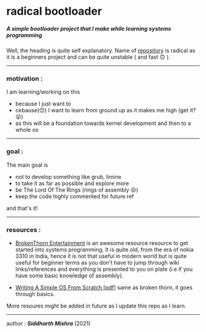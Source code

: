 # radical bootloader
##### A simple bootloader project that I make while learning systems programming  

Well, the heading is quite self explanatory. Name of [repository](https://github.com/brightprogrammer/radical) is radical as it is a beginners project and can be quite unstable ( and fast 🙃 ).

---
### motivation : 
I am learning/working on this
- because I just want to
- cebause(🙃) I want to learn from ground up as it makes me high (get it? 😜)
- as this will be a foundation towards kernel development and then to a whole os

---

### goal :
The main goal is 
- not to develop something like grub, limine
- to take it as far as possible and explore more
- be The Lord Of The Rings (rings of assembly 😜)
- keep the code highly commented for future ref  

and that's it!

---

### resources :
- [BrokenThorn Entertainment](http://www.brokenthorn.com/Resources/OSDevIndex.html)
is an awesome resource resource to get started into systems programming. It is quite old, from the era of nokia 3310 in India, hence it is not that useful in modern world but is quite useful for beginner terms as you don't have to jump through wiki links/references and everything is presented to you on plate (i.e if you have some basic knowledge of assembly).  

- [Writing A Simple OS From Scratch [pdf]](https://www.cs.bham.ac.uk/~exr/lectures/opsys/10_11/lectures/os-dev.pdf) same as broken thorn, it goes through basics.

More resoures might be added in future as I update this repo as I learn.

---
author : _**Siddharth Mishra**_ (2021)
